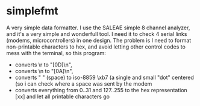 
# simplefmt
  
A very simple data formatter.
I use the SALEAE simple 8 channel analyzer, and it's a very simple 
and wonderfull tool.
I need it to check 4 serial links (modems, microcontrollers) in one design.
The problem is I need to format non-printable characters to hex, and avoid letting other
control codes to mess with the terminal, so this program:

- converts \r to "[0D]\n",
- converts \n to "[0A]\n",
- converts " " (space) to iso-8859 \xb7 (a single and small "dot" centered (so i can check where a space was sent by the modem
- converts everything from 0..31 and 127..255 to the hex representation [xx]
  and let all printable characters go

